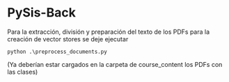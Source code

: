 # PySis-Back

Para la extracción, división y preparación del texto de los PDFs para la creación de vector stores se deje ejecutar

```
python .\preprocess_documents.py
```

(Ya deberían estar cargados en la carpeta de course_content los PDFs con las clases)


